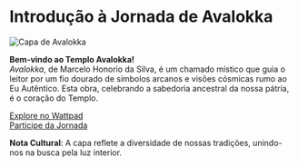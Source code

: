 # Introdução à Jornada de Avalokka

![Capa de Avalokka](https://faseoficialbrasil.github.io/avalokka-universo/livros/avalokka/capa-avalokka.jpg)

**Bem-vindo ao Templo Avalokka!**  
*Avalokka*, de Marcelo Honorio da Silva, é um chamado místico que guia o leitor por um fio dourado de símbolos arcanos e visões cósmicas rumo ao Eu Autêntico. Esta obra, celebrando a sabedoria ancestral da nossa pátria, é o coração do Templo.  

[Explore no Wattpad](https://www.wattpad.com/story/394207091)  
[Participe da Jornada](#discussoes)

**Nota Cultural**: A capa reflete a diversidade de nossas tradições, unindo-nos na busca pela luz interior.
